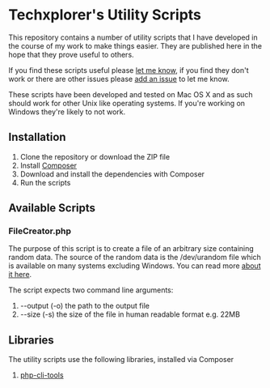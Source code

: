 # Techxplorer's Utility Scripts #
This repository contains a number of utility scripts that I have developed in the course of my work to make things easier. They are published here in the hope that they prove useful to others.

If you find these scripts useful please [let me know](http://thoughtsbytechxplorer.com/pages/who-am-i/#contactme), if you find they don't work or there are other issues please [add an issue](https://github.com/techxplorer/techxplorer-utils/issues) to let me know.

These scripts have been developed and tested on Mac OS X and as such should work for other Unix like operating systems. If you're working on Windows they're likely to not work. 

## Installation ##
1. Clone the repository or download the ZIP file
2. Install [Composer](http://getcomposer.org/)
3. Download and install the dependencies with Composer
4. Run the scripts

## Available Scripts ##

### FileCreator.php ###
The purpose of this script is to create a file of an arbitrary size containing random data. The source of the random data is the /dev/urandom file which is available on many systems excluding Windows. You can read more [about it here](http://en.wikipedia.org/wiki//dev/random).

The script expects two command line arguments:

1. --output (-o) the path to the output file
2. --size (-s) the size of the file in human readable format e.g. 22MB

## Libraries ##

The utility scripts use the following libraries, installed via Composer

1. [php-cli-tools](https://github.com/jlogsdon/php-cli-tools)